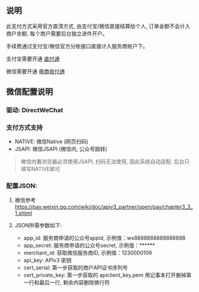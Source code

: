 
## 说明

此支付方式采用官方直清方式, 由支付宝/微信直接结算给个人, 订单金额不会计入商户余额, 每个商户需要后台独立进件开户。

手续费通过支付宝/微信官方分账接口直接计入服务商账户下。

支付宝需要开通 [直付通](https://opendocs.alipay.com/open/00faww)

微信需要开通 [电商收付通](https://pay.weixin.qq.com/wiki/doc/apiv3_partner/open/pay/chapter3_3_0.shtml)

## 微信配置说明
### 驱动: DirectWeChat

### 支付方式支持
- NATIVE: 微信Native (网页扫码)
- JSAPI: 微信JSAPI (微信内, 公众号跳转)
> 微信内置浏览器必须使用JSAPI, 扫码无法使用, 因此系统自动适配, 后台只填写NATIVE即可

### 配置JSON:

1. 微信参考 https://pay.weixin.qq.com/wiki/doc/apiv3_partner/open/pay/chapter3_3_1.shtml

2. JSON所需参数如下:
    - app_id: 服务商申请的公众号appid, 示例值：wx8888888888888888
    - app_secret: 服务商申请的公众号secret, 示例值：******
    - merchant_id: 获取微信服务商ID, 示例值：1230000109
    - api_key: APIv3 密钥
    - cert_serial: 第一步获取的商户API证书序列号
    - cert_private_key: 第一步获取的 apiclient_key.pem 用记事本打开删掉第一行和最后一行, 剩余内容删除换行符
    